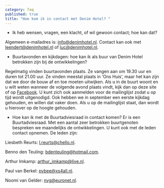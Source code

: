 ```yaml
---
category: faq
published: true
title: "Hoe kom ik in contact met Denim Hotel? "
---
```


- Ik heb wensen, vragen, een klacht, of wil gewoon contact; hoe kan dat?

Algemeen e-mailadres is: [info@denimhotel.nl](mailto:info@denimhotel.nl).
Contact kan ook met [leendert@denimhotel.nl](mailto:leendert@denimhotel.nl) of [luc@denimhotel.nl](mailto:luc@denimhotel.nl).

- Buurtavonden en kijkdagen: hoe kan ik als buur van Denim Hotel betrokken zijn bij de ontwikkelingen? 

Regelmatig vinden buurtavonden plaats. Ze vangen aan om 19.30 uur en duren tot 21.00 uur. Ze vinden meestal plaats in ‘Ons Huis’, maar het kan zijn dat we door de bouw af en toe moeten uitwijken. Als u in de buurt woont en u wilt weten wanneer de volgende avond plaats vindt, kijk dan op deze site of op [Facebook](https://www.facebook.com/pages/Denim-Hotel/303313413076317). U kunt zich ook aanmelden voor de mailinglijst zodat u op tijd wordt uitgenodigd.
Ook hebben we in september een eerste kijkdag gehouden, en willen dat vaker doen. Als u op de mailinglijst staat, dan wordt u hierover op de hoogte gehouden.

- Hoe kan ik met de Buurtadviesraad in contact komen? 
Er is een Buurtadviesraad. Met een aantal zeer betrokken buurtgenoten bespreken we maandelijks de ontwikkelingen. U kunt ook met de leden contact opnemen. De leden zijn:                              

Liesbeth Reurts: [l.reurts@chello.nl](mailto:l.reurts@chello.nl).

Benno den Teuling: [bdenteuling@hotmail.com](mailto:bdenteuling@hotmail.com).

Arthur Imkamp: [arthur_imkamp@live.nl](mailto:arthur_imkamp@live.nl).

Paul van Berkel: [pvbee@xs4all.nl](mailto:pvbee@xs4all.nl).

Noomi van Gelder: [nvg@euronet.nl](mailto:nvgeuronet.nl).